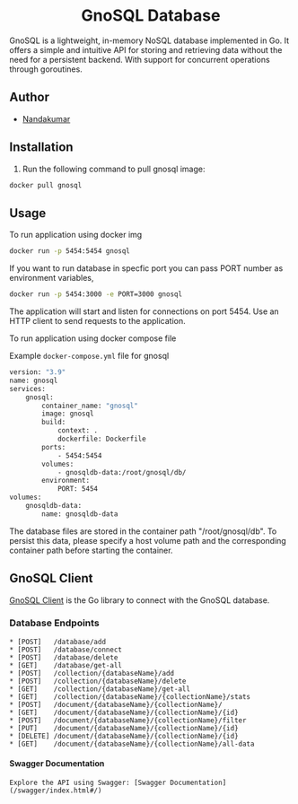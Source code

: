 <h1 align="center">GnoSQL Database</h1>

GnoSQL is a lightweight, in-memory NoSQL database implemented in Go. It offers a simple and intuitive API for storing and retrieving data without the need for a persistent backend. With support for concurrent operations through goroutines.

## Author

-   [Nandakumar](https://github.com/nanda03dev/)

## Installation

1. Run the following command to pull gnosql image:

```bash
docker pull gnosql
```

## Usage

To run application using docker img

```bash
docker run -p 5454:5454 gnosql
```

If you want to run database in specfic port you can pass PORT number as environment variables,

```bash
docker run -p 5454:3000 -e PORT=3000 gnosql
```

The application will start and listen for connections on port 5454. Use an HTTP client to send requests to the application.

To run application using docker compose file

Example `docker-compose.yml` file for gnosql
```bash
version: "3.9"
name: gnosql
services:
    gnosql:
        container_name: "gnosql"
        image: gnosql
        build:
            context: .
            dockerfile: Dockerfile
        ports:
            - 5454:5454
        volumes:
            - gnosqldb-data:/root/gnosql/db/
        environment:
            PORT: 5454
volumes:
    gnosqldb-data:
        name: gnosqldb-data
```

The database files are stored in the container path "/root/gnosql/db". To persist this data, please specify a host volume path and the corresponding container path before starting the container.

## GnoSQL Client

[GnoSQL Client](https://pkg.go.dev/github.com/nanda03dev/gnosql_client) is the Go library to connect with the GnoSQL database.

### Database Endpoints

    * [POST]   /database/add
    * [POST]   /database/connect
    * [POST]   /database/delete
    * [GET]    /database/get-all
    * [POST]   /collection/{databaseName}/add
    * [POST]   /collection/{databaseName}/delete
    * [GET]    /collection/{databaseName}/get-all
    * [GET]    /collection/{databaseName}/{collectionName}/stats
    * [POST]   /document/{databaseName}/{collectionName}/
    * [GET]    /document/{databaseName}/{collectionName}/{id}
    * [POST]   /document/{databaseName}/{collectionName}/filter
    * [PUT]    /document/{databaseName}/{collectionName}/{id}
    * [DELETE] /document/{databaseName}/{collectionName}/{id}
    * [GET]    /document/{databaseName}/{collectionName}/all-data

#### Swagger Documentation

    Explore the API using Swagger: [Swagger Documentation](/swagger/index.html#/)
